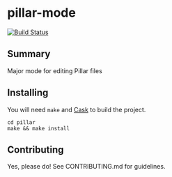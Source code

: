 # pillar-mode

[![Build Status](https://travis-ci.org/DamienCassou/pillar-mode.png?branch=master)](https://travis-ci.org/DamienCassou/pillar-mode)

## Summary

Major mode for editing Pillar files

## Installing

You will need `make` and [Cask](https://github.com/cask/cask) to
build the project.

    cd pillar
    make && make install

## Contributing

Yes, please do! See CONTRIBUTING.md for guidelines.
